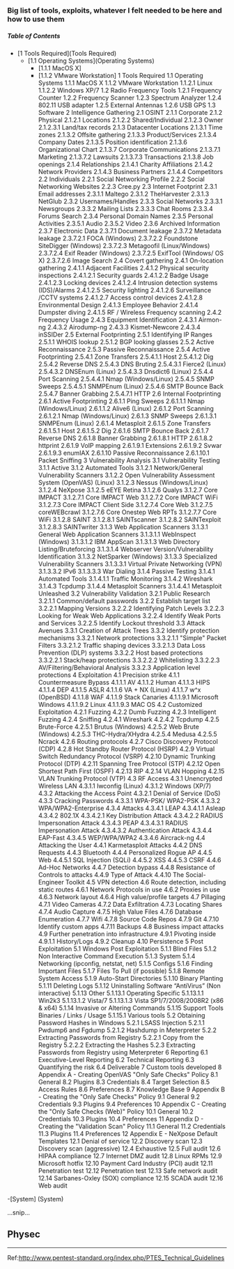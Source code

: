 ### Big list of tools, exploits, whatever I felt needed to be here and how to use them

##### Table of Contents  

- [1 Tools Required](Tools Required)
  * [1.1 Operating Systems](Operating Systems)
    + [1.1.1 MacOS X]
    + [1.1.2 VMware Workstation]
    1 Tools Required
        1.1 Operating Systems
            1.1.1 MacOS X
            1.1.2 VMware Workstation
                1.1.2.1 Linux
                1.1.2.2 Windows XP/7
        1.2 Radio Frequency Tools
            1.2.1 Frequency Counter
            1.2.2 Frequency Scanner
            1.2.3 Spectrum Analyzer
            1.2.4 802.11 USB adapter
            1.2.5 External Antennas
            1.2.6 USB GPS
        1.3 Software
    2 Intelligence Gathering
        2.1 OSINT
            2.1.1 Corporate
            2.1.2 Physical
                2.1.2.1 Locations
                2.1.2.2 Shared/Individual
                2.1.2.3 Owner
                    2.1.2.3.1 Land/tax records
            2.1.3 Datacenter Locations
                2.1.3.1 Time zones
                2.1.3.2 Offsite gathering
                2.1.3.3 Product/Services
                2.1.3.4 Company Dates
                2.1.3.5 Position identification
                2.1.3.6 Organizational Chart
                2.1.3.7 Corporate Communications
                    2.1.3.7.1 Marketing
                    2.1.3.7.2 Lawsuits
                    2.1.3.7.3 Transactions
                2.1.3.8 Job openings
            2.1.4 Relationships
                2.1.4.1 Charity Affiliations
                2.1.4.2 Network Providers
                2.1.4.3 Business Partners
                2.1.4.4 Competitors
        2.2 Individuals
            2.2.1 Social Networking Profile
            2.2.2 Social Networking Websites
            2.2.3 Cree.py
        2.3 Internet Footprint
            2.3.1 Email addresses
                2.3.1.1 Maltego
                2.3.1.2 TheHarvester
                2.3.1.3 NetGlub
            2.3.2 Usernames/Handles
            2.3.3 Social Networks
                2.3.3.1 Newsgroups
                2.3.3.2 Mailing Lists
                2.3.3.3 Chat Rooms
                2.3.3.4 Forums Search
            2.3.4 Personal Domain Names
            2.3.5 Personal Activities
                2.3.5.1 Audio
                2.3.5.2 Video
            2.3.6 Archived Information
            2.3.7 Electronic Data
                2.3.7.1 Document leakage
                2.3.7.2 Metadata leakage
                    2.3.7.2.1 FOCA (Windows)
                    2.3.7.2.2 Foundstone SiteDigger (Windows)
                    2.3.7.2.3 Metagoofil (Linux/Windows)
                    2.3.7.2.4 Exif Reader (Windows)
                    2.3.7.2.5 ExifTool (Windows/ OS X)
                    2.3.7.2.6 Image Search
        2.4 Covert gathering
            2.4.1 On-location gathering
                2.4.1.1 Adjacent Facilities
                2.4.1.2 Physical security inspections
                    2.4.1.2.1 Security guards
                    2.4.1.2.2 Badge Usage
                    2.4.1.2.3 Locking devices
                    2.4.1.2.4 Intrusion detection systems (IDS)/Alarms
                    2.4.1.2.5 Security lighting
                    2.4.1.2.6 Surveillance /CCTV systems
                    2.4.1.2.7 Access control devices
                    2.4.1.2.8 Environmental Design
                2.4.1.3 Employee Behavior
                2.4.1.4 Dumpster diving
                2.4.1.5 RF / Wireless Frequency scanning
            2.4.2 Frequency Usage
            2.4.3 Equipment Identification
                2.4.3.1 Airmon-ng
                2.4.3.2 Airodump-ng
                2.4.3.3 Kismet-Newcore
                2.4.3.4 inSSIDer
        2.5 External Footprinting
            2.5.1 Identifying IP Ranges
                2.5.1.1 WHOIS lookup
                2.5.1.2 BGP looking glasses
            2.5.2 Active Reconnaissance
            2.5.3 Passive Reconnaissance
            2.5.4 Active Footprinting
                2.5.4.1 Zone Transfers
                    2.5.4.1.1 Host
                    2.5.4.1.2 Dig
                2.5.4.2 Reverse DNS
                2.5.4.3 DNS Bruting
                    2.5.4.3.1 Fierce2 (Linux)
                    2.5.4.3.2 DNSEnum (Linux)
                    2.5.4.3.3 Dnsdict6 (Linux)
                2.5.4.4 Port Scanning
                    2.5.4.4.1 Nmap (Windows/Linux)
                2.5.4.5 SNMP Sweeps
                    2.5.4.5.1 SNMPEnum (Linux)
                2.5.4.6 SMTP Bounce Back
                2.5.4.7 Banner Grabbing
                    2.5.4.7.1 HTTP
        2.6 Internal Footprinting
            2.6.1 Active Footprinting
                2.6.1.1 Ping Sweeps
                    2.6.1.1.1 Nmap (Windows/Linux)
                    2.6.1.1.2 Alive6 (Linux)
                2.6.1.2 Port Scanning
                    2.6.1.2.1 Nmap (Windows/Linux)
                2.6.1.3 SNMP Sweeps
                    2.6.1.3.1 SNMPEnum (Linux)
                2.6.1.4 Metasploit
                2.6.1.5 Zone Transfers
                    2.6.1.5.1 Host
                    2.6.1.5.2 Dig
                2.6.1.6 SMTP Bounce Back
                2.6.1.7 Reverse DNS
                2.6.1.8 Banner Grabbing
                    2.6.1.8.1 HTTP
                    2.6.1.8.2 httprint
                2.6.1.9 VoIP mapping
                    2.6.1.9.1 Extensions
                    2.6.1.9.2 Svwar
                    2.6.1.9.3 enumIAX
                2.6.1.10 Passive Reconnaissance
                    2.6.1.10.1 Packet Sniffing
    3 Vulnerability Analysis
        3.1 Vulnerability Testing
            3.1.1 Active
            3.1.2 Automated Tools
                3.1.2.1 Network/General Vulnerability Scanners
                3.1.2.2 Open Vulnerability Assessment System (OpenVAS) (Linux)
                3.1.2.3 Nessus (Windows/Linux)
                3.1.2.4 NeXpose
                3.1.2.5 eEYE Retina
                3.1.2.6 Qualys
                3.1.2.7 Core IMPACT
                    3.1.2.7.1 Core IMPACT Web
                    3.1.2.7.2 Core IMPACT WiFi
                    3.1.2.7.3 Core IMPACT Client Side
                    3.1.2.7.4 Core Web
                    3.1.2.7.5 coreWEBcrawl
                    3.1.2.7.6 Core Onestep Web RPTs
                    3.1.2.7.7 Core WiFi
                3.1.2.8 SAINT
                    3.1.2.8.1 SAINTscanner
                    3.1.2.8.2 SAINTexploit
                    3.1.2.8.3 SAINTwriter
            3.1.3 Web Application Scanners
                3.1.3.1 General Web Application Scanners
                    3.1.3.1.1 WebInspect (Windows)
                    3.1.3.1.2 IBM AppScan
                    3.1.3.1.3 Web Directory Listing/Bruteforcing
                    3.1.3.1.4 Webserver Version/Vulnerability Identification
                3.1.3.2 NetSparker (Windows)
                3.1.3.3 Specialized Vulnerability Scanners
                    3.1.3.3.1 Virtual Private Networking (VPN)
                    3.1.3.3.2 IPv6
                    3.1.3.3.3 War Dialing
            3.1.4 Passive Testing
                3.1.4.1 Automated Tools
                    3.1.4.1.1 Traffic Monitoring
                3.1.4.2 Wireshark
                3.1.4.3 Tcpdump
                3.1.4.4 Metasploit Scanners
                    3.1.4.4.1 Metasploit Unleashed
        3.2 Vulnerability Validation
            3.2.1 Public Research
                3.2.1.1 Common/default passwords
            3.2.2 Establish target list
                3.2.2.1 Mapping Versions
                3.2.2.2 Identifying Patch Levels
                3.2.2.3 Looking for Weak Web Applications
                3.2.2.4 Identify Weak Ports and Services
                3.2.2.5 Identify Lockout threshold
        3.3 Attack Avenues
            3.3.1 Creation of Attack Trees
            3.3.2 Identify protection mechanisms
                3.3.2.1 Network protections
                    3.3.2.1.1 "Simple" Packet Filters
                    3.3.2.1.2 Traffic shaping devices
                    3.3.2.1.3 Data Loss Prevention (DLP) systems
                3.3.2.2 Host based protections
                    3.3.2.2.1 Stack/heap protections
                    3.3.2.2.2 Whitelisting
                    3.3.2.2.3 AV/Filtering/Behavioral Analysis
                3.3.2.3 Application level protections
    4 Exploitation
        4.1 Precision strike
            4.1.1 Countermeasure Bypass
                4.1.1.1 AV
                4.1.1.2 Human
                4.1.1.3 HIPS
                4.1.1.4 DEP
                4.1.1.5 ASLR
                4.1.1.6 VA + NX (Linux)
                4.1.1.7 w^x (OpenBSD)
                4.1.1.8 WAF
                4.1.1.9 Stack Canaries
                    4.1.1.9.1 Microsoft Windows
                    4.1.1.9.2 Linux
                    4.1.1.9.3 MAC OS
        4.2 Customized Exploitation
            4.2.1 Fuzzing
            4.2.2 Dumb Fuzzing
            4.2.3 Intelligent Fuzzing
            4.2.4 Sniffing
                4.2.4.1 Wireshark
                4.2.4.2 Tcpdump
            4.2.5 Brute-Force
                4.2.5.1 Brutus (Windows)
                4.2.5.2 Web Brute (Windows)
                4.2.5.3 THC-Hydra/XHydra
                4.2.5.4 Medusa
                4.2.5.5 Ncrack
            4.2.6 Routing protocols
            4.2.7 Cisco Discovery Protocol (CDP)
            4.2.8 Hot Standby Router Protocol (HSRP)
            4.2.9 Virtual Switch Redundancy Protocol (VSRP)
            4.2.10 Dynamic Trunking Protocol (DTP)
            4.2.11 Spanning Tree Protocol (STP)
            4.2.12 Open Shortest Path First (OSPF)
            4.2.13 RIP
            4.2.14 VLAN Hopping
            4.2.15 VLAN Trunking Protocol (VTP)
        4.3 RF Access
            4.3.1 Unencrypted Wireless LAN
                4.3.1.1 Iwconfig (Linux)
                4.3.1.2 Windows (XP/7)
            4.3.2 Attacking the Access Point
                4.3.2.1 Denial of Service (DoS)
            4.3.3 Cracking Passwords
                4.3.3.1 WPA-PSK/ WPA2-PSK
                4.3.3.2 WPA/WPA2-Enterprise
            4.3.4 Attacks
                4.3.4.1 LEAP
                    4.3.4.1.1 Asleap
                4.3.4.2 802.1X
                    4.3.4.2.1 Key Distribution Attack
                    4.3.4.2.2 RADIUS Impersonation Attack
                4.3.4.3 PEAP
                    4.3.4.3.1 RADIUS Impersonation Attack
                    4.3.4.3.2 Authentication Attack
                4.3.4.4 EAP-Fast
                4.3.4.5 WEP/WPA/WPA2
                4.3.4.6 Aircrack-ng
        4.4 Attacking the User
            4.4.1 Karmetasploit Attacks
            4.4.2 DNS Requests
            4.4.3 Bluetooth
            4.4.4 Personalized Rogue AP
            4.4.5 Web
                4.4.5.1 SQL Injection (SQLi)
                4.4.5.2 XSS
                4.4.5.3 CSRF
            4.4.6 Ad-Hoc Networks
            4.4.7 Detection bypass
            4.4.8 Resistance of Controls to attacks
            4.4.9 Type of Attack
            4.4.10 The Social-Engineer Toolkit
        4.5 VPN detection
        4.6 Route detection, including static routes
            4.6.1 Network Protocols in use
            4.6.2 Proxies in use
            4.6.3 Network layout
            4.6.4 High value/profile targets
        4.7 Pillaging
            4.7.1 Video Cameras
            4.7.2 Data Exfiltration
            4.7.3 Locating Shares
            4.7.4 Audio Capture
            4.7.5 High Value Files
            4.7.6 Database Enumeration
            4.7.7 Wifi
            4.7.8 Source Code Repos
            4.7.9 Git
            4.7.10 Identify custom apps
            4.7.11 Backups
        4.8 Business impact attacks
        4.9 Further penetration into infrastructure
            4.9.1 Pivoting inside
                4.9.1.1 History/Logs
            4.9.2 Cleanup
        4.10 Persistence
    5 Post Exploitation
        5.1 Windows Post Exploitation
            5.1.1 Blind Files
            5.1.2 Non Interactive Command Execution
            5.1.3 System
            5.1.4 Networking (ipconfig, netstat, net)
            5.1.5 Configs
            5.1.6 Finding Important Files
            5.1.7 Files To Pull (if possible)
            5.1.8 Remote System Access
            5.1.9 Auto-Start Directories
            5.1.10 Binary Planting
            5.1.11 Deleting Logs
            5.1.12 Uninstalling Software “AntiVirus” (Non interactive)
            5.1.13 Other
                5.1.13.1 Operating Specific
                    5.1.13.1.1 Win2k3
                    5.1.13.1.2 Vista/7
                    5.1.13.1.3 Vista SP1/7/2008/2008R2 (x86 & x64)
            5.1.14 Invasive or Altering Commands
            5.1.15 Support Tools Binaries / Links / Usage
                5.1.15.1 Various tools
        5.2 Obtaining Password Hashes in Windows
            5.2.1 LSASS Injection
                5.2.1.1 Pwdump6 and Fgdump
                5.2.1.2 Hashdump in Meterpreter
            5.2.2 Extracting Passwords from Registry
                5.2.2.1 Copy from the Registry
                5.2.2.2 Extracting the Hashes
            5.2.3 Extracting Passwords from Registry using Meterpreter
    6 Reporting
        6.1 Executive-Level Reporting
        6.2 Technical Reporting
        6.3 Quantifying the risk
        6.4 Deliverable
    7 Custom tools developed
    8 Appendix A - Creating OpenVAS "Only Safe Checks" Policy
        8.1 General
        8.2 Plugins
        8.3 Credentials
        8.4 Target Selection
        8.5 Access Rules
        8.6 Preferences
        8.7 Knowledge Base
    9 Appendix B - Creating the "Only Safe Checks" Policy
        9.1 General
        9.2 Credentials
        9.3 Plugins
        9.4 Preferences
    10 Appendix C - Creating the "Only Safe Checks (Web)" Policy
        10.1 General
        10.2 Credentials
        10.3 Plugins
        10.4 Preferences
    11 Appendix D - Creating the "Validation Scan" Policy
        11.1 General
        11.2 Credentials
        11.3 Plugins
        11.4 Preferences
    12 Appendix E - NeXpose Default Templates
        12.1 Denial of service
        12.2 Discovery scan
        12.3 Discovery scan (aggressive)
        12.4 Exhaustive
        12.5 Full audit
        12.6 HIPAA compliance
        12.7 Internet DMZ audit
        12.8 Linux RPMs
        12.9 Microsoft hotfix
        12.10 Payment Card Industry (PCI) audit
        12.11 Penetration test
        12.12 Penetration test
        12.13 Safe network audit
        12.14 Sarbanes-Oxley (SOX) compliance
        12.15 SCADA audit
        12.16 Web audit

-[System] (System)  

...snip...    
<a name="headers"/>
## Physec

---

Ref:http://www.pentest-standard.org/index.php/PTES_Technical_Guidelines

